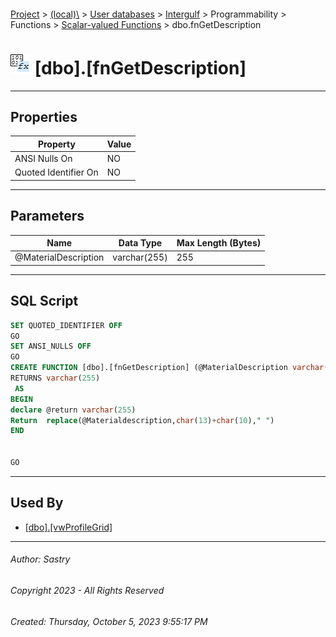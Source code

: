 #### 

[Project](../../../../../../index.md) > [(local)\\](../../../../../index.md) > [User databases](../../../../index.md) > [Intergulf](../../../index.md) > Programmability > Functions > [Scalar-valued Functions](Scalar-valued_Functions.md) > dbo.fnGetDescription

# ![Scalar-valued Functions](../../../../../../Images/Function_Scalar32.png) [dbo].[fnGetDescription]

---

## <a name="#properties"></a>Properties

| Property | Value |
|---|---|
| ANSI Nulls On | NO |
| Quoted Identifier On | NO |


---

## <a name="#parameters"></a>Parameters

| Name | Data Type | Max Length (Bytes) |
|---|---|---|
| @MaterialDescription | varchar(255) | 255 |


---

## <a name="#sqlscript"></a>SQL Script

```sql
SET QUOTED_IDENTIFIER OFF
GO
SET ANSI_NULLS OFF
GO
CREATE FUNCTION [dbo].[fnGetDescription] (@MaterialDescription varchar(255))  
RETURNS varchar(255)
 AS  
BEGIN 
declare @return varchar(255)
Return  replace(@Materialdescription,char(13)+char(10)," ")
END


GO

```


---

## <a name="#usedby"></a>Used By

* [[dbo].[vwProfileGrid]](../../../Views/dbo_vwProfileGrid.md)


---

###### Author:  Sastry

###### Copyright 2023 - All Rights Reserved

###### Created: Thursday, October 5, 2023 9:55:17 PM

